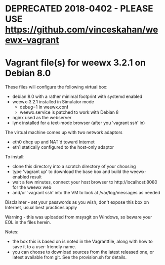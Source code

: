 # DEPRECATED 2018-0402 - PLEASE USE https://github.com/vinceskahan/weewx-vagrant 




# Vagrant file(s) for weewx 3.2.1 on Debian 8.0

These files will configure the following virtual box:

  * debian 8.0 with a rather minimal footprint with systemd enabled
  * weewx-3.2.1 installed in Simulator mode
  	* debug=1 in weewx.conf
	* weewx.service is patched to work with Debian 8
  * nginx used as the webserver
  * lynx installed for a text-mode browser (after you 'vagrant ssh' in)

The virtual machine comes up with two network adaptors
  * eth0 dhcp up and NAT'd toward Internet
  * eth1 statically configured to the host-only adaptor

To install:
  * clone this directory into a scratch directory of your choosing
  * type 'vagrant up' to download the base box and build the weewx-enabled result
  * wait a few minutes, connect your host browser to http://localhost:8080 for the weewx web
  * and/or 'vagrant ssh' into the VM to look at /var/log/messages as needed

Disclaimer - set your passwords as you wish, don't expose this box on Internet, usual best practices apply

Warning - this was uploaded from msysgit on Windows, so beware your EOL in the files herein.

Notes:
  * the box this is based on is noted in the Vagrantfile, along with how to save it to a user-friendly name.
  * you can choose to download sources from the latest released one, or latest available from git.   See the provision.sh for details.

